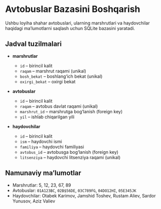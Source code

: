 # Avtobuslar Bazasini Boshqarish

Ushbu loyiha shahar avtobuslari, ularning marshrutlari va haydovchilar haqidagi ma’lumotlarni saqlash uchun SQLite bazasini yaratadi.

## Jadval tuzilmalari

- **marshrutlar**
  - `id` – birincil kalit
  - `raqam` – marshrut raqami (unikal)
  - `bosh_bekat` – boshlang‘ich bekat (unikal)
  - `oxirgi_bekat` – oxirgi bekat

- **avtobuslar**
  - `id` – birincil kalit
  - `raqam` – avtobus davlat raqami (unikal)
  - `marshrut_id` – marshrutga bog‘lanish (foreign key)
  - `yil` – ishlab chiqarilgan yili

- **haydovchilar**
  - `id` – birincil kalit
  - `ism` – haydovchi ismi
  - `familiya` – haydovchi familiyasi
  - `avtobus_id` – avtobusga bog‘lanish (foreign key)
  - `litsenziya` – haydovchi litsenziya raqami (unikal)

## Namunaviy ma’lumotlar

- Marshrutlar: 5, 12, 23, 67, 89
- Avtobuslar: `01A123BC`, `02B$56DE`, `03C789FG`, `04DO12HI`, `05E345JK`
- Haydovchilar: Otabek Karimov, Jamshid Toshev, Rustam Aliev, Sardor Yunusov, Aziz Valiev
